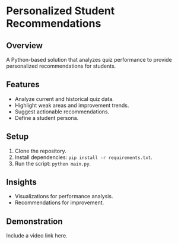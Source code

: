 # Personalized Student Recommendations

## Overview
A Python-based solution that analyzes quiz performance to provide personalized recommendations for students.

## Features
- Analyze current and historical quiz data.
- Highlight weak areas and improvement trends.
- Suggest actionable recommendations.
- Define a student persona.

## Setup
1. Clone the repository.
2. Install dependencies: `pip install -r requirements.txt`.
3. Run the script: `python main.py`.

## Insights
- Visualizations for performance analysis.
- Recommendations for improvement.

## Demonstration
Include a video link here.
